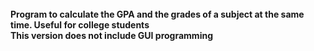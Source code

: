 
<b> 
<br> Program to calculate the GPA and the grades of a subject at the same time. Useful for college students </br>
This version does not include GUI programming </b>
